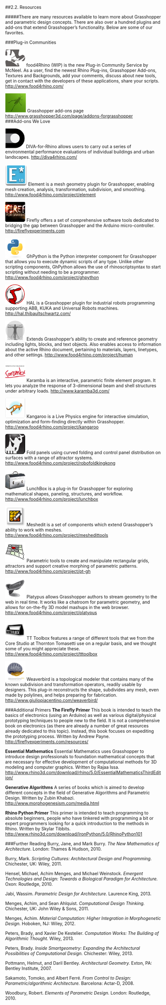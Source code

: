 ##2.2. Resources

#####There are many resources available to learn more about Grasshopper and parametric design concepts. There are also over a hundred plugins and add-ons that extend Grasshopper’s functionality. Below are some of our favorites.

###Plug-in Communities
<style>
.page-inner h3{clear:both}
.page-inner p{clear:both}
.page-inner img {float:left;padding:15px;}

</style>

![IMAGE](images/rhino.png)
food4Rhino (WIP) is the new Plug-in Community Service by McNeel. As a user, find the newest Rhino Plug-ins, Grasshopper Add-ons, Textures and Backgrounds, add your comments, discuss about new tools, get in contact with the developers of these applications, share your scripts.
http://www.food4rhino.com/

![IMAGE](images/grasshopper.png)
Grasshopper add-ons page
http://www.grasshopper3d.com/page/addons-forgrasshopper
<br>
###Add-ons We Love

![IMAGE](images/diva.png)
DIVA-for-Rhino allows users to carry out a series of environmental performance evaluations of individual buildings and urban landscapes.
http://diva4rhino.com/

![IMAGE](images/elementlogo.png)
Element is a mesh geometry plugin for Grasshopper, enabling mesh creation, analysis, transformation, subdivision, and smoothing.
http://www.food4rhino.com/project/element

![IMAGE](images/firefly.png)
Firefly offers a set of comprehensive software tools dedicated to bridging the gap between Grasshopper and the Arduino micro-controller.
http://fireflyexperiments.com

![IMAGE](images/python.png)
GhPython is the Python interpreter component for Grasshopper that allows you to execute dynamic scripts of any type. Unlike other scripting components, GhPython allows the use of rhinoscriptsyntax to start scripting without needing to be a programmer.
http://www.food4rhino.com/project/ghpython

![IMAGE](images/hal.png)
HAL is a Grasshopper plugin for industrial robots programming supporting ABB, KUKA and Universal Robots machines.
http://hal.thibaultschwartz.com/

![IMAGE](images/human.png)
Extends Grasshopper’s ability to create and reference geometry including lights, blocks, and text objects. Also enables access to information about the active Rhino document, pertaining to materials, layers, linetypes, and other settings.
http://www.food4rhino.com/project/human

![IMAGE](images/karamba.png)
Karamba is an interactive, parametric finite element program. It lets you analyze the response of 3-dimensional beam and shell structures under arbitrary loads.
http://www.karamba3d.com/

![IMAGE](images/kangaroo.png)
Kangaroo is a Live Physics engine for interactive simulation, optimization and form-finding directly within Grasshopper.
http://www.food4rhino.com/project/kangaroo

![IMAGE](images/kingkong.png)
Fold panels using curved folding and control panel distribution on surfaces with a range of attractor systems.
http://www.food4rhino.com/project/robofoldkingkong

![IMAGE](images/lunchbox.png)
LunchBox is a plug-in for Grasshopper for exploring mathematical shapes, paneling, structures, and workflow.
http://www.food4rhino.com/project/lunchbox

![IMAGE](images/meshedit.png)
Meshedit is a set of components which extend Grasshopper’s ability to work with meshes.
http://www.food4rhino.com/project/meshedittools

![IMAGE](images/parametric-tools.png)
Parametric tools to create and manipulate rectangular grids, attractors and support creative morphing of parametric patterns.
http://www.food4rhino.com/project/pt-gh

![IMAGE](images/platypus.png)
Platypus allows Grasshopper authors to stream geometry to the web in real time. It works like a chatroom for parametric geometry, and allows for on-the-fly 3D model mashups in the web browser.
http://www.food4rhino.com/project/platypus

![IMAGE](images/tt-toolbox.png)
TT Toolbox features a range of different tools that we from the Core Studio at Thornton Tomasetti use on a regular basis, and we thought some of you might appreciate these.
http://www.food4rhino.com/project/tttoolbox

![IMAGE](images/weaverbird.png)
Weaverbird is a topological modeler that contains many of the known subdivision and transformation operators, readily usable by designers. This plug-in reconstructs the shape, subdivides any mesh, even made by polylines, and helps preparing for fabrication.
http://www.giuliopiacentino.com/weaverbird/



###Additional Primers
**The Firefly Primer**
This book is intended to teach the basics of electronics (using an Arduino) as well as various digital/physical prototyping techniques to people new to the field. It is not a comprehensive book on electronics (as there are already a number of great resources already dedicated to this topic). Instead, this book focuses on expediting the prototyping process. Written by Andrew Payne.
http://fireflyexperiments.com/resources/

**Essential Mathematics**
Essential Mathematics uses Grasshopper to introduce design professionals to foundation mathematical concepts that are necessary for effective development of computational methods for 3D modeling and computer graphics. Written by Rajaa Issa.
http://www.rhino3d.com/download/rhino/5.0/EssentialMathematicsThirdEdition/

**Generative Algorithms**
A series of books which is aimed to develop different concepts in the field of Generative Algorithms and Parametric Design. Written by Zubin Khabazi.
http://www.morphogenesism.com/media.html

**Rhino Python Primer**
This primer is intended to teach programming to absolute beginners, people who have tinkered with programming a bit or expert programmers looking for a quick introduction to the methods in Rhino. Written by Skylar Tibbits.
http://www.rhino3d.com/download/IronPython/5.0/RhinoPython101


###Further Reading
Burry, Jane, and Mark Burry. *The New Mathematics of Architecture.* London: Thames & Hudson, 2010.

Burry, Mark. *Scripting Cultures: Architectural Design and Programming.* Chichester, UK: Wiley, 2011.

Hensel, Michael, Achim Menges, and Michael Weinstock. *Emergent Technologies and Design: Towards a Biological Paradigm for Architecture.* Oxon: Routledge, 2010.

Jabi, Wassim. *Parametric Design for Architecture.* Laurence King, 2013.

Menges, Achim, and Sean Ahlquist. *Computational Design Thinking.* Chichester, UK: John Wiley & Sons, 2011.

Menges, Achim. *Material Computation: Higher Integration in Morphogenetic Design.* Hoboken, NJ: Wiley, 2012.

Peters, Brady, and Xavier De Kestelier. *Computation Works: The Building of Algorithmic Thought.* Wiley, 2013.

Peters, Brady. *Inside Smartgeometry: Expanding the Architectural Possibilities of Computational Design.* Chichester: Wiley, 2013.

Pottmann, Helmut, and Daril Bentley. *Architectural Geometry.* Exton, PA: Bentley Institute, 2007.

Sakamoto, Tomoko, and Albert Ferré. *From Control to Design: Parametric/algorithmic Architecture.* Barcelona: Actar-D, 2008.

Woodbury, Robert. *Elements of Parametric Design.* London: Routledge, 2010.
